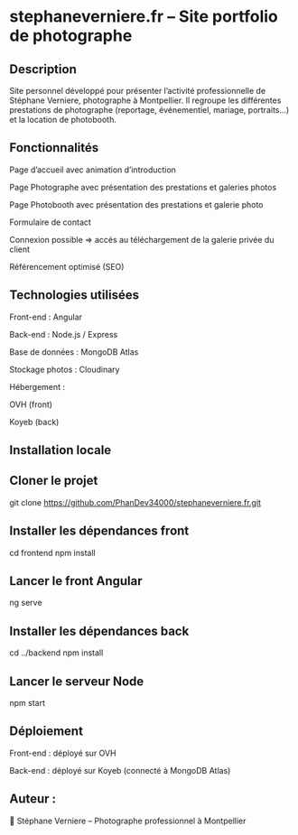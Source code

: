 # stephaneverniere.fr – Site portfolio de photographe

## Description

Site personnel développé pour présenter l’activité professionnelle de Stéphane Verniere, photographe à Montpellier.
Il regroupe les différentes prestations de photographe (reportage, événementiel, mariage, portraits...) et la location de photobooth.

## Fonctionnalités

Page d’accueil avec animation d’introduction

Page Photographe avec présentation des prestations et galeries photos

Page Photobooth avec présentation des prestations et galerie photo

Formulaire de contact

Connexion possible => accés au téléchargement de la galerie privée du client

Référencement optimisé (SEO)

## Technologies utilisées

Front-end : Angular

Back-end : Node.js / Express

Base de données : MongoDB Atlas

Stockage photos : Cloudinary

Hébergement :

OVH (front)

Koyeb (back)

## Installation locale
## Cloner le projet
git clone https://github.com/PhanDev34000/stephaneverniere.fr.git

## Installer les dépendances front
cd frontend
npm install

## Lancer le front Angular
ng serve

## Installer les dépendances back
cd ../backend
npm install

## Lancer le serveur Node
npm start

## Déploiement

Front-end : déployé sur OVH

Back-end : déployé sur Koyeb (connecté à MongoDB Atlas)

## Auteur : 

👤 Stéphane Verniere – Photographe professionnel à Montpellier
